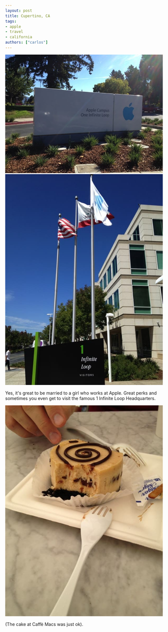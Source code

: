 ```yaml
---
layout: post
title: Cupertino, CA
tags:
- apple
- travel
- california
authors: ["carlos"]
---
```

<img src="/assets/images/181.jpg" />
<!--more-->
<img src="/assets/images/182.jpg" />

Yes, it's great to be married to a girl who works at Apple. Great perks and sometimes you even get to visit the famous 1 Infinite Loop Headquarters. 

<img src="/assets/images/183.jpg" />

(The cake at Caffè Macs was just ok).
